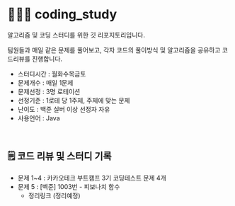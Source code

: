 # 🧑🏻‍💻 coding_study

알고리즘 및 코딩 스터디를 위한 깃 리포지토리입니다.

팀원들과 매일 같은 문제를 풀어보고, 각자 코드의 풀이방식 및 알고리즘을 공유하고 코드리뷰를 진행합니다.

- 스터디시간 : 월화수목금토
- 문제개수 : 매일 1문제
- 문제선정 : 3명 로테이션
- 선정기준 : 1로테 당 1주제, 주제에 맞는 문제
- 난이도 : 백준 실버 이상 선정자 자유
- 사용언어 : Java


 <br/>

## 🗒️ 코드 리뷰 및 스터디 기록
  - 문제 1~4 : 카카오테크 부트캠프 3기 코딩테스트 문제 4개
  - 문제 5 : \[벡준] 1003번 - 피보나치 함수
    - 정리링크 (정리예정)
